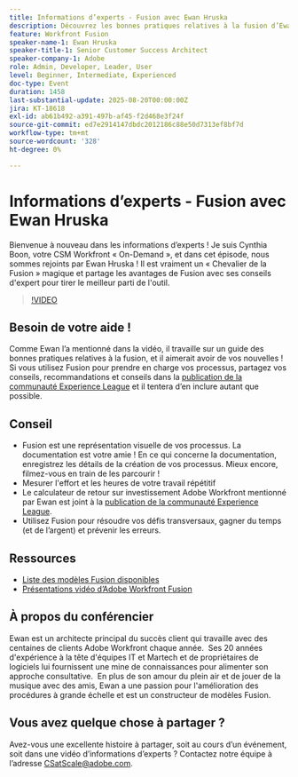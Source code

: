 ```yaml
---
title: Informations d’experts - Fusion avec Ewan Hruska
description: Découvrez les bonnes pratiques relatives à la fusion d’Ewan Hruska. Découvrez comment documenter, optimiser et mettre à l’échelle les workflows avec Adobe Workfront Fusion pour plus d’efficacité.
feature: Workfront Fusion
speaker-name-1: Ewan Hruska
speaker-title-1: Senior Customer Success Architect
speaker-company-1: Adobe
role: Admin, Developer, Leader, User
level: Beginner, Intermediate, Experienced
doc-type: Event
duration: 1458
last-substantial-update: 2025-08-20T00:00:00Z
jira: KT-18618
exl-id: ab61b492-a391-497b-af45-f2d468e3f24f
source-git-commit: ed7e2914147dbdc2012186c88e50d7313ef8bf7d
workflow-type: tm+mt
source-wordcount: '328'
ht-degree: 0%

---
```


# Informations d’experts - Fusion avec Ewan Hruska

Bienvenue à nouveau dans les informations d’experts !  Je suis Cynthia Boon, votre CSM Workfront « On-Demand », et dans cet épisode, nous sommes rejoints par Ewan Hruska ! Il est vraiment un « Chevalier de la Fusion » magique et partage les avantages de Fusion avec ses conseils d&#39;expert pour tirer le meilleur parti de l&#39;outil.

>[!VIDEO](https://video.tv.adobe.com/v/3469896/?learn=on&enablevpops)

## Besoin de votre aide !

Comme Ewan l’a mentionné dans la vidéo, il travaille sur un guide des bonnes pratiques relatives à la fusion, et il aimerait avoir de vos nouvelles !  Si vous utilisez Fusion pour prendre en charge vos processus, partagez vos conseils, recommandations et conseils dans la [publication de la communauté Experience League](https://experienceleaguecommunities.adobe.com/t5/workfront-discussions/video-february-2024-workfront-expert-insights-fusion-with-ewan/td-p/657114) et il tentera d’en inclure autant que possible.

## Conseil

* Fusion est une représentation visuelle de vos processus. La documentation est votre amie ! En ce qui concerne la documentation, enregistrez les détails de la création de vos processus.  Mieux encore, filmez-vous en train de les parcourir !
* Mesurer l&#39;effort et les heures de votre travail répétitif
* Le calculateur de retour sur investissement Adobe Workfront mentionné par Ewan est joint à la [publication de la communauté Experience League](https://experienceleaguecommunities.adobe.com/t5/workfront-discussions/video-february-2024-workfront-expert-insights-fusion-with-ewan/td-p/657114).
* Utilisez Fusion pour résoudre vos défis transversaux, gagner du temps (et de l’argent) et prévenir les erreurs.

## Ressources

* [Liste des modèles Fusion disponibles](https://experienceleague.adobe.com/docs/workfront/using/adobe-workfront-fusion/scenarios-in-fusion/fusion-scenario-templates/currently-available-fusion-templates.html?lang=en)
* [Présentations vidéo d’Adobe Workfront Fusion](https://experienceleague.adobe.com/docs/workfront/using/adobe-workfront-fusion/get-started-with-workfront-fusion/fusion-basics-videos.html?lang=en)

## À propos du conférencier

Ewan est un architecte principal du succès client qui travaille avec des centaines de clients Adobe Workfront chaque année.  Ses 20 années d&#39;expérience à la tête d&#39;équipes IT et Martech et de propriétaires de logiciels lui fournissent une mine de connaissances pour alimenter son approche consultative.  En plus de son amour du plein air et de jouer de la musique avec des amis, Ewan a une passion pour l&#39;amélioration des procédures à grande échelle et est un constructeur de modèles Fusion.

## Vous avez quelque chose à partager ?

Avez-vous une excellente histoire à partager, soit au cours d’un événement, soit dans une vidéo d’informations d’experts ? Contactez notre équipe à l’adresse [CSatScale@adobe.com](mailto:CSatScale@adobe.com).
